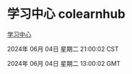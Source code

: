# 学习中心 colearnhub
[学习中心](http://219.139.196.120:56308/colearnhub/)

2024年 06月 04日 星期二 21:00:02 CST

2024年 06月 04日 星期二 13:00:02 GMT
